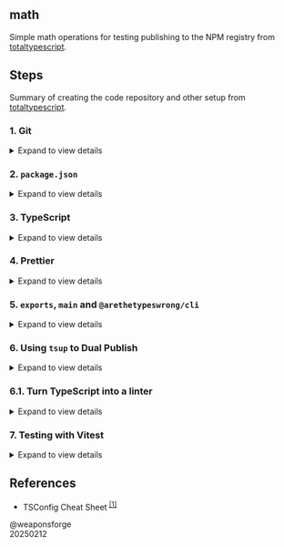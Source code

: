 ## math

Simple math operations for testing publishing to the NPM registry from [totaltypescript](https://www.totaltypescript.com/how-to-create-an-npm-package).

## Steps

Summary of creating the code repository and other setup from [totaltypescript](https://www.totaltypescript.com/how-to-create-an-npm-package).

### 1. Git

<details>
<summary>Expand to view details</summary>

1. Initialize the repo
2. Setup a .gitignore
3. Create a new repository on GitHub
4. Push to GitHub
</details>

### 2. **`package.json`**

<details>
<summary>Expand to view details</summary>

1. Create a package.json file
2. Add the license field
3. Add a LICENSE file
4. Add a README file
</details>

### 3. TypeScript

<details>
<summary>Expand to view details</summary>

1. Install TypeScript<br>
`npm install --save-dev typescript`

2. Setup a `tsconfig.json` file

3. Configure your `tsconfig.json` for the DOM
   - If your code runs in the DOM (i.e. requires access to `document`, `window`, or `localStorage` etc), skip this step.
   - If your code doesn't require access to DOM API's, add the following to your tsconfig.json (This prevents the DOM typings from being available in your code):
   ```json
   {
     "compilerOptions": {
       /* other options */
       "lib": ["es2022"]
     }
   }
   ```

4. Create a source file
   - `/src/utils.ts`

5. Create an index file
   - `/src/index.ts`

6. Set up a `build` script
   - `"build": "tsc"`

7. Add `dist` to `.gitignore`

8. Set up a `CI` script
   - `"ci": "npm run build"`
</details>

### 4. Prettier

<details>
<summary>Expand to view details</summary>

1. Install Prettier
   - `npm install --save-dev prettier`

2. Set up a `.prettierrc`
   ```json
   {
     "semi": true,
     "singleQuote": true,
     "trailingComma": "all",
     "printWidth": 80,
     "tabWidth": 2
   }
   ```

3. Set up a `format` script
   - `"format": "prettier --write ."`

4. Set up a `check-format` script
   - `"check-format": "prettier --check ."`

5. Adding to our `CI` script
   - `"ci": "npm run build && npm run check-format"`
</details>

### 5. `exports`, `main` and `@arethetypeswrong/cli`

<details>
<summary>Expand to view details</summary>

**@arethetypeswrong/cli** is a tool that checks if your package exports are correct

1. Install `@arethetypeswrong/cli`
   - `npm install --save-dev @arethetypeswrong/cli`

2. Set up a `check-exports` script
   - `"check-exports": "attw --pack ."`

3. Setting `main`<br>
   Add a `main` field to your package.json with the following content:
   - `"main": "dist/index.js"`

4. Fix the CJS warning
   > If you don't want to support CJS (which I recommend), change the check-exports script to:<br>
   `"check-exports": "attw --pack . --ignore-rules=cjs-resolves-to-esm"`<br>
   > If you prefer to dual publish CJS and ESM, skip this step.

5. Adding to our `CI` script
   - `"ci": "npm run build && npm run check-format && npm run check-exports"`
</details>

### 6. Using `tsup` to Dual Publish

<details>
<summary>Expand to view details</summary>

> "If you want to publish both CJS and ESM code, you can use tsup. This is a tool built on top of esbuild that compiles your TypeScript code into both formats.
>
> My personal recommendation would be to skip this step, and only ship ES Modules. This makes your setup significantly simpler, and avoids many of the pitfalls of dual publishing, like [Dual Package Hazard](https://github.com/GeoffreyBooth/dual-package-hazard)". - totaltypescript

1. Install `tsup`
   - `npm install --save-dev tsup`
2. Create a `tsup.config.ts` file
3. Change the `build` script
   - `"build": "tsup"`
4. Add an `exports` field in the package.json
   ```json
   {
     "exports": {
       "./package.json": "./package.json",
       ".": {
         "import": "./dist/index.js",
         "default": "./dist/index.cjs"
       }
     }
   }
   ```
5. Run `npm run check-exports'
</details>

### 6.1. Turn TypeScript into a linter

<details>
<summary>Expand to view details</summary>

> "We're no longer running tsc to compile our code. And tsup doesn't actually check our code for errors - it just turns it into JavaScript.This means that our ci script won't error if we have TypeScript errors in our code. Eek. Let's fix this." - totaltypescript

1. Add `noEmit` to `tsconfig.json`
   ```json
   "compilerOptions": {
     "noEmit": true
   }
   ```

2. Remove unused fields from `tsconfig.json`<br>
   These are no longer needed in our new 'linting' setup.
   ```text
   outDir
   rootDir
   sourceMap
   declaration
   declarationMap
   ```

3. Change `module` to `Preserve`<br>
Change `module` to `Preserve` in the tsconfig.json.
   ```json
   "compilerOptions": {
     "module": "Preserve"
   }
   ```
   We can start importing TS files without `.js` extensions with this setting, e.g.:<br>
   `import { addition } from './utils'`

4. Add a `lint` script
   - `"lint": "tsc"`

5. Add `lint` to your `ci` script
   - `npm run build && npm run check-format && npm run check-exports && npm run lint`
</details>

### 7. Testing with Vitest

<details>
<summary>Expand to view details</summary>

**vitest** is a modern test runner for ESM and TypeScript.

1. Install `vitest`
   - `npm install --save-dev vitest`

2. Create a test
   - Create a `src/utils.test.ts` file with the following content:
      ```typescript
      import { add } from "./utils.js";
      import { test, expect } from "vitest";

      test("add", () => {
        expect(add(1, 2)).toBe(3);
      });
      ```

3. Set up a `test` script
   - Add a `test` script in the package.json file<br>
     `"test": "vitest run"`

4. Run the test script
   - `npm test`

5. Set up `dev` script
   - This step runs tests in watch mode while developing. Add the following the package.json file.<br>
     `"dev": "vitest"`

6. Adding to our `CI` script.
   - Add the `test` script to your `ci` script<br>
   `"ci": "npm run build && npm run check-format && npm run check-exports && npm run lint && npm run test"`
</details>

## References

- TSConfig Cheat Sheet <sup>[[1]](https://www.totaltypescript.com/tsconfig-cheat-sheet)</sup>

@weaponsforge<br>
20250212
